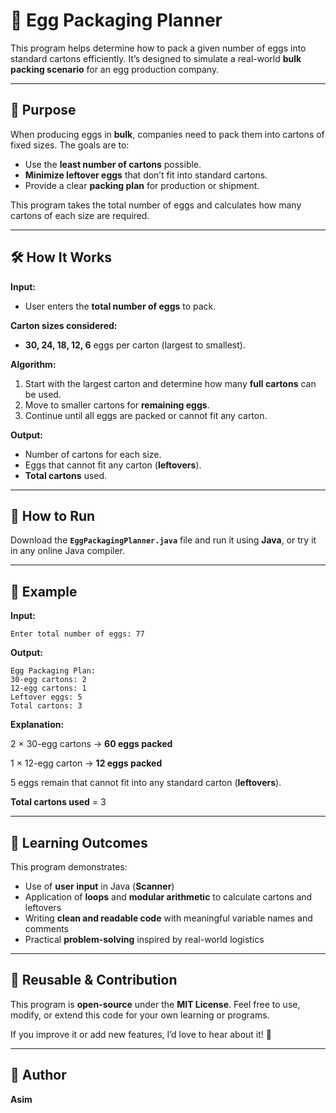 # 🥚 **Egg Packaging Planner**

This program helps determine how to pack a given number of eggs into standard cartons efficiently. It’s designed to simulate a real-world **bulk packing scenario** for an egg production company.

-----

## 🚀 **Purpose**

When producing eggs in **bulk**, companies need to pack them into cartons of fixed sizes. The goals are to:

  * Use the **least number of cartons** possible.
  * **Minimize leftover eggs** that don’t fit into standard cartons.
  * Provide a clear **packing plan** for production or shipment.

This program takes the total number of eggs and calculates how many cartons of each size are required.

-----

## 🛠️ **How It Works**

**Input:**

  * User enters the **total number of eggs** to pack.

**Carton sizes considered:**

  * **30, 24, 18, 12, 6** eggs per carton (largest to smallest).

**Algorithm:**

1.  Start with the largest carton and determine how many **full cartons** can be used.
2.  Move to smaller cartons for **remaining eggs**.
3.  Continue until all eggs are packed or cannot fit any carton.

**Output:**

  * Number of cartons for each size.
  * Eggs that cannot fit any carton (**leftovers**).
  * **Total cartons** used.

-----

## 🏃 **How to Run**

Download the **`EggPackagingPlanner.java`** file and run it using **Java**, or try it in any online Java compiler.

-----

## 📖 **Example**

**Input:**

```text
Enter total number of eggs: 77
```

**Output:**

```text
Egg Packaging Plan:
30-egg cartons: 2
12-egg cartons: 1
Leftover eggs: 5
Total cartons: 3
```

**Explanation:**

2 × 30-egg cartons → **60 eggs packed**

1 × 12-egg carton → **12 eggs packed**

5 eggs remain that cannot fit into any standard carton (**leftovers**).

**Total cartons used** = 3

-----

## 🎯 **Learning Outcomes**

This program demonstrates:

  * Use of **user input** in Java (**Scanner**)
  * Application of **loops** and **modular arithmetic** to calculate cartons and leftovers
  * Writing **clean and readable code** with meaningful variable names and comments
  * Practical **problem-solving** inspired by real-world logistics

-----

## 🔧 **Reusable & Contribution**

This program is **open-source** under the **MIT License**.
Feel free to use, modify, or extend this code for your own learning or programs.

If you improve it or add new features, I’d love to hear about it\! 🚀

-----

## 👤 **Author**

**Asim**
